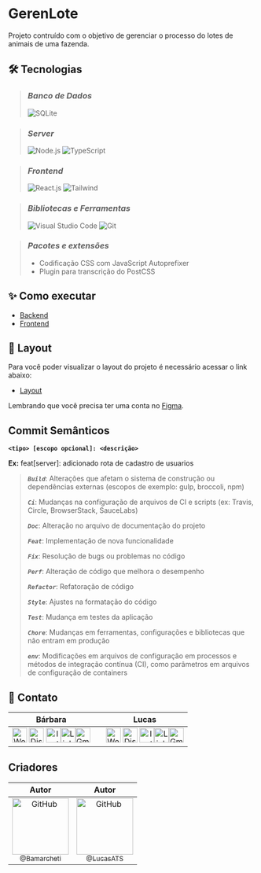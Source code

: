# **GerenLote**

Projeto contruído com o objetivo de gerenciar o processo do lotes de animais de uma fazenda.

<!-- **[🔗 Clique aqui para acessar]()** -->

## **🛠 Tecnologias**

> ### _Banco de Dados_
>
> ![SQLite](https://img.shields.io/badge/SQLite-07405E?style=for-the-badge&logo=sqlite&logoColor=white)

> ### _Server_
>
> ![Node.js](https://img.shields.io/badge/Node.js-339933?style=for-the-badge&logo=nodedotjs&logoColor=white) ![TypeScript](https://img.shields.io/badge/TypeScript-007ACC?style=for-the-badge&logo=typescript&logoColor=white)

> ### _Frontend_
>
> ![React.js](https://img.shields.io/badge/React-20232A?style=for-the-badge&logo=react&logoColor=61DAFB) ![Tailwind](https://img.shields.io/badge/Tailwind_CSS-38B2AC?style=for-the-badge&logo=tailwind-css&logoColor=white)

> ### _Bibliotecas e Ferramentas_
>
> ![Visual Studio Code](https://img.shields.io/badge/VSCode-0078D4?style=for-the-badge&logo=visual%20studio%20code&logoColor=white) ![Git](https://img.shields.io/badge/GIT-E44C30?style=for-the-badge&logo=git&logoColor=white)

> ### _Pacotes e extensões_
>
> - Codificação CSS com JavaScript Autoprefixer
> - Plugin para transcrição do PostCSS

## **✨ Como executar**

- [Backend](./server/README.md)
- [Frontend](./web/README.md)

## **💄 Layout**

Para você poder visualizar o layout do projeto é necessário acessar o link abaixo:

- [Layout](https://www.figma.com/file/hH1DJMME4LahDqvVInmF4R/%F0%9F%90%AE-GERENLOTE?type=design&node-id=0%3A1&mode=design&t=HJCiYTSwcae1fIGI-1)

Lembrando que você precisa ter uma conta no [Figma](http://figma.com/).

## **Commit Semânticos**

**`<tipo> [escopo opcional]: <descrição>`**

**Ex:** feat[server]: adicionado rota de cadastro de usuarios

> **_`Build`_**: Alterações que afetam o sistema de construção ou dependências externas (escopos de exemplo: gulp, broccoli, npm)
>
> **_`Ci`_**: Mudanças na configuração de arquivos de CI e scripts (ex: Travis, Circle, BrowserStack, SauceLabs)
>
> **_`Doc`_**: Alteração no arquivo de documentação do projeto
>
> **_`Feat`_**: Implementação de nova funcionalidade
>
> **_`Fix`_**: Resolução de bugs ou problemas no código
>
> **_`Perf`_**: Alteração de código que melhora o desempenho
>
> **_`Refactor`_**: Refatoração de código
>
> **_`Style`_**: Ajustes na formatação do código
>
> **_`Test`_**: Mudança em testes da aplicação
>
> **_`Chore`_**: Mudanças em ferramentas, configurações e bibliotecas que não entram em produção
>
> **_`env`_**: Modificações em arquivos de configuração em processos e métodos de integração contínua (CI), como parâmetros em arquivos de configuração de containers

## **💛 Contato**

|                                                                                                                                                                                                                                                                                                                                                                                                                                                  Bárbara                                                                                                                                                                                                                                                                                                                                                                                                                                                  |     |                                                                                                                                                                                                                                                                                                                                                                                                                                                            Lucas                                                                                                                                                                                                                                                                                                                                                                                                                                                             |
| :-------------------------------------------------------------------------------------------------------------------------------------------------------------------------------------------------------------------------------------------------------------------------------------------------------------------------------------------------------------------------------------------------------------------------------------------------------------------------------------------------------------------------------------------------------------------------------------------------------------------------------------------------------------------------------------------------------------------------------------------------------------------------------------------------------------------------------------------------------------------------------------------------------: | :-: | :--------------------------------------------------------------------------------------------------------------------------------------------------------------------------------------------------------------------------------------------------------------------------------------------------------------------------------------------------------------------------------------------------------------------------------------------------------------------------------------------------------------------------------------------------------------------------------------------------------------------------------------------------------------------------------------------------------------------------------------------------------------------------------------------------------------------------------------------------------------------------------------------------------------------------: |
| [<img src='https://img.shields.io/badge/website-000000?style=for-the-badge&logo=About&logoColor=white' alt='Website' height='30'>](https://my-resume-bamarcheti.vercel.app/) [<img src='https://img.shields.io/badge/Discord-5865F2?style=for-the-badge&logo=discord&logoColor=white' alt='Discord' height='30'>](https://discord.com/channels/@ba_marcheti#3824) [<img src='https://img.shields.io/badge/Instagram-E4405F?style=for-the-badge&logo=instagram&logoColor=white' alt='Instagram' height='30'>](https://www.instagram.com/ba_marcheti)[<img src='https://img.shields.io/badge/LinkedIn-0077B5?style=for-the-badge&logo=linkedin&logoColor=white' alt='Linkedin' height='30'>](https://www.linkedin.com/in/barbara-marcheti-fiorin/)[<img src='https://img.shields.io/badge/Gmail-D14836?style=for-the-badge&logo=gmail&logoColor=white' alt='Gmail' height='30'>](bmarchetifiorin@gmail.com) |     | [<img src='https://img.shields.io/badge/website-000000?style=for-the-badge&logo=About&logoColor=white' alt='Website' height='30'>](https://lucas-ats.vercel.app/) [<img src='https://img.shields.io/badge/Discord-5865F2?style=for-the-badge&logo=discord&logoColor=white' alt='Discord' height='30'>](https://discord.com/channels/@Lucas%20ATS#9901) [<img src='https://img.shields.io/badge/Instagram-E4405F?style=for-the-badge&logo=instagram&logoColor=white' alt='Instagram' height='30'>](https://www.linkedin.com/in/lucas-almeida-tiburtino-da-silva/)[<img src='https://img.shields.io/badge/LinkedIn-0077B5?style=for-the-badge&logo=linkedin&logoColor=white' alt='Linkedin' height='30'>](https://www.linkedin.com/in/barbara-marcheti-fiorin/)[<img src='https://img.shields.io/badge/Gmail-D14836?style=for-the-badge&logo=gmail&logoColor=white' alt='Gmail' height='30'>](lucas.almida.da.silva@gmail.com) |

## **Criadores**

|                                                                  Autor                                                                   |                                                               Autor                                                                |
| :--------------------------------------------------------------------------------------------------------------------------------------: | :--------------------------------------------------------------------------------------------------------------------------------: |
| [<img src="https://github.com/bamarcheti.png?size=115" width=115 alt="GitHub"><br><sub>@Bamarcheti</sub>](https://github.com/Bamarcheti) | [<img src="https://github.com/LucasATS.png?size=115" width=115 alt="GitHub"><br><sub>@LucasATS</sub>](https://github.com/LucasATS) |
